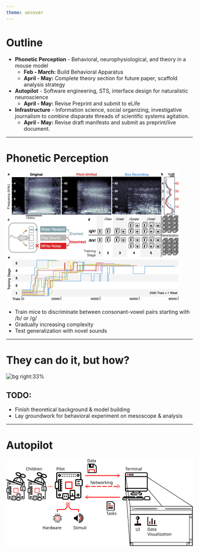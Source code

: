 ```yaml
---
theme: uncover
---
```


# Outline

- **Phonetic Perception** - Behavioral, neurophysiological, and theory in a mouse model
	- **Feb - March:** Build Behavioral Apparatus
	- **April - May:** Complete theory section for future paper, scaffold analysis strategy
- **Autopilot** - Software engineering, STS, interface design for naturalistic neuroscience
	- **April - May:** Revise Preprint and submit to eLife
- **Infrastructure** - Information science, social organizing, investigative journalism to combine disparate threads of scientific systems agitation.
	- **April - May:** Revise draft manifesto and submit as preprint/live document.

---

# Phonetic Perception

![bg right:50%](images/speech_task.png)

- Train mice to discriminate between consonant-vowel pairs starting with /b/ or /g/
- Gradually increasing complexity
- Test generalization with novel sounds

---

# They can do it, but how?

![bg right:33%](images/speech_resuts.png)

## TODO:

- Finish theoretical background & model building
- Lay groundwork for behavioral experiment on mesoscope & analysis

---

# Autopilot

![bg](images/whole_system_black.svg)